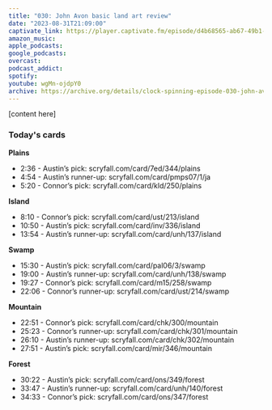 ```yaml
---
title: "030: John Avon basic land art review"
date: "2023-08-31T21:09:00"
captivate_link: https://player.captivate.fm/episode/d4b68565-ab67-49b1-84e2-8d7b2856f6e6
amazon_music: 
apple_podcasts: 
google_podcasts: 
overcast: 
podcast_addict: 
spotify: 
youtube: wgMn-ojdpY0
archive: https://archive.org/details/clock-spinning-episode-030-john-avon-basic-land-art
---
```


[content here]

### Today's cards

**Plains**

* 2:36 - Austin’s pick: scryfall.com/card/7ed/344/plains
* 4:54 - Austin’s runner-up: scryfall.com/card/pmps07/1/ja
* 5:20 - Connor’s pick: scryfall.com/card/kld/250/plains

**Island**

* 8:10 - Connor’s pick: scryfall.com/card/ust/213/island
* 10:50 - Austin’s pick: scryfall.com/card/inv/336/island
* 13:54 - Austin’s runner-up: scryfall.com/card/unh/137/island

**Swamp**

* 15:30 - Austin’s pick: scryfall.com/card/pal06/3/swamp
* 19:00 - Austin’s runner-up: scryfall.com/card/unh/138/swamp
* 19:27 - Connor’s pick: scryfall.com/card/m15/258/swamp
* 22:06 - Connor’s runner-up: scryfall.com/card/ust/214/swamp

**Mountain**

* 22:51 - Connor’s pick: scryfall.com/card/chk/300/mountain 
* 25:23 - Connor’s runner-up: scryfall.com/card/chk/301/mountain
* 26:10 - Austin’s runner-up: scryfall.com/card/chk/302/mountain
* 27:51 -  Austin’s pick: scryfall.com/card/mir/346/mountain

**Forest**

* 30:22 - Austin’s pick: scryfall.com/card/ons/349/forest 
* 33:47 - Austin’s runner-up: scryfall.com/card/unh/140/forest 
* 34:33 - Connor’s pick: scryfall.com/card/ons/347/forest